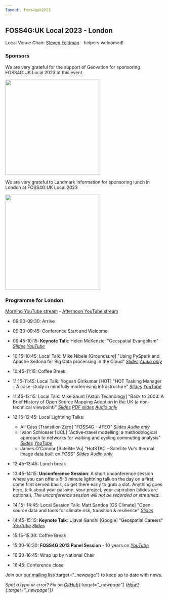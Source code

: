 ```yaml
---
layout: foss4guk2023
---
```


## FOSS4G:UK Local 2023 - London

Local Venue Chair: [Steven Feldman](mailto:shfeldman@gmail.com) - helpers welcomed!

### Sponsors

We are very grateful for the support of Geovation for sponsoring FOSS4G:UK Local 2023 at this event. 

[<img src="images/geovationfromos-colour.png" width="300" align="middle">](https://geovation.uk/)

We are very grateful to Landmark Information for sponsoring lunch in  London at FOSS4G:UK Local 2023

[<img src="images/Landmark_Logo.png" width="300" align="middle">](https://www.landmark.co.uk/)

### Programme for London
 
[Morning YouTube stream](https://youtube.com/live/KCIsSJFubEo?feature=share) - [Afternoon YouTube stream](https://youtube.com/live/J-TEsDnBsSc?feature=share)

* 09:00-09:30: Arrive
* 09:30-09:45: Conference Start and Welcome
* 09:45-10:15: **Keynote Talk**: Helen McKenzie: "Geospatial Evangelism" *[Slides](https://docs.google.com/presentation/d/1gM5Yg-Z4i_zLo9ae1bPUJtxPd6TLC9r74N6x7K19nd4/edit?usp=sharing) [YouTube](https://youtu.be/RNIyMkWobCc)*
* 10:15-10:45: Local Talk: Mike Nibele [Groundsure] "Using PySpark and Apache Sedona for Big Data processing in the Cloud" *[Slides](https://docs.google.com/presentation/d/1W9pYhDEbyXHve5nTza_BQKbri6btrZEwW4JoZykZONo/edit?usp=drive_web) [Audio only](https://youtu.be/KCIsSJFubEo?t=0)*

* 10:45-11:15: Coffee Break

* 11:15-11:45: Local Talk: Yogesh Girikumar [HOT] "HOT Tasking Manager - A case-study in mindfully modernising infrastructure" *[Slides](presentations/london-girikumar.pdf) [YouTube](https://youtu.be/KCIsSJFubEo?t=1603)*
* 11:45-12:15: Local Talk: Mike Saunt [Astun Technology] "Back to 2003: A Brief History of Open Source Mapping Adoption in the UK (a non-technical viewpoint)" *[Slides](https://docs.google.com/presentation/d/1sq5RdgOE61JLl9t4g0qE6sIUh94uxroCg7OxVft14jc/edit?usp=sharing) [PDF slides](presentations/london-saunt.pdf) [Audio only](https://youtu.be/KCIsSJFubEo?t=3653)*
* 12:15-12:45: Local Lightning Talks:
    * Ali Cass [Transition Zero] "FOSS4G - 4FEO" *[Slides](presentations/london-cass.pdf) [Audio only](https://youtu.be/KCIsSJFubEo?t=5149)*
    * Ivann Schlosser [UCL] "Active-travel modelling: a methodological approach to networks for walking and cycling commuting analysis" *[Slides](https://ischlo.github.io/presentations/foss_pres) [YouTube](https://youtu.be/KCIsSJFubEo?t=5892)*
    * James O'Connor [Satellite Vu] "HotSTAC - Satellite Vu's thermal image data built on FOSS" *[Slides](https://docs.google.com/presentation/d/1oJyT3Uq88XfaJmrtzexE7lj2-040WRWvrUgYaSg2FRM/edit#slide=id.p1) [Audio only](https://youtu.be/KCIsSJFubEo?t=6673)*

* 12:45-13:45: Lunch break

* 13:45-14:15: **Unconference Session**: A short unconference session where you can offer a 5-6 minute lightning talk on the day on a first come first served basis, so get there early to grab a slot. Anything goes here, talk about your passion, your project, your aspiration (slides are optional). *The unconference session will not be recorded or streamed.*
* 14:15- 14:45: Local Session Talk: Matt Sandoe	[OS Climate] "Open source data and tools for climate risk, transition & resilience" *[Slides](presentations/london-sandoe.pdf)*
* 14:45-15:15: **Keynote Talk**: Ujaval Gandhi [Google] "Geospatial Careers" *[YouTube](https://youtube.com/live/vE9RQBUWWUE?feature=share) [Slides](https://bit.ly/foss4g-uk-keynote-ujaval)*

* 15:15-15:30: Coffee Break

* 15:30-16:30: **FOSS4G 2013 Panel Session** - 10 years on *[YouTube](https://youtube.com/live/2UReJqFle_Y?feature=share)*
* 16:30-16:45: Wrap up by National Chair
* 16:45: Conference close

Join our [our mailing list](https://lists.osgeo.org/mailman/listinfo/uk){:target="_newpage"} to keep up to date with news. 

*Spot a typo or error? Fix on [GitHub](https://github.com/osgeouk/website/blob/gh-pages/foss4guklocal2023/london.md){:target="_newpage"} ([How?](https://uk.osgeo.org/editing-on-github){:target="_newpage"})*
